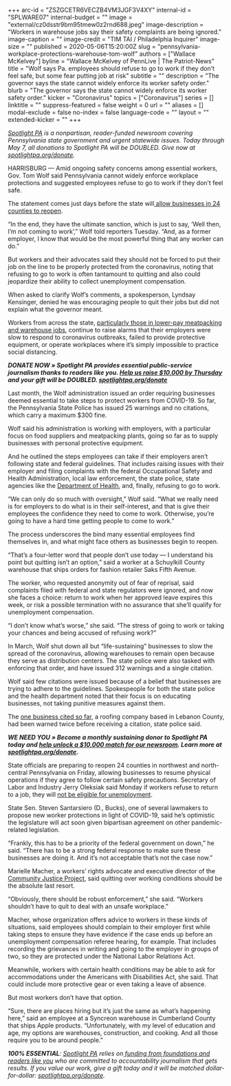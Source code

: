 +++
arc-id = "ZSZGCETR6VECZB4VM3JGF3V4XY"
internal-id = "SPLWARE07"
internal-budget = ""
image = "external/cz0dsstr9bm95tmew0z2rnd688.jpeg"
image-description = "Workers in warehouse jobs say their safety complaints are being ignored."
image-caption = ""
image-credit = "TIM TAI / Philadelphia Inquirer"
image-size = ""
published = 2020-05-06T15:20:00Z
slug = "pennsylvania-workplace-protections-warehouse-tom-wolf"
authors = ["Wallace McKelvey"]
byline = "Wallace McKelvey of PennLive | The Patriot-News"
title = "Wolf says Pa. employees should refuse to go to work if they don’t feel safe, but some fear putting job at risk"
subtitle = ""
description = "The governor says the state cannot widely enforce its worker safety order."
blurb = "The governor says the state cannot widely enforce its worker safety order."
kicker = "Coronavirus"
topics = ["Coronavirus"]
series = []
linktitle = ""
suppress-featured = false
weight = 0
url = ""
aliases = []
modal-exclude = false
no-index = false
language-code = ""
layout = ""
extended-kicker = ""
+++

<a href="https://www.spotlightpa.org/"><i>Spotlight PA</i></a><i> is a nonpartisan, reader-funded newsroom covering Pennsylvania state government and urgent statewide issues. Today through May 7, all donations to Spotlight PA will be DOUBLED. Give now at </i><a href="http://spotlightpa.org/donate" target=_blank><i>spotlightpa.org/donate</i></a><i>.</i>

HARRISBURG — Amid ongoing safety concerns among essential workers, Gov. Tom Wolf said Pennsylvania cannot widely enforce workplace protections and suggested employees refuse to go to work if they don’t feel safe.

The statement comes just days before the state will<a href="https://www.spotlightpa.org/news/2020/05/pennsylvania-counties-reopen-full-list-may-8/" target=_blank> allow businesses in 24 counties to reopen</a>.

“In the end, they have the ultimate sanction, which is just to say, ‘Well then, I’m not coming to work’,” Wolf told reporters Tuesday. “And, as a former employer, I know that would be the most powerful thing that any worker can do.”

But workers and their advocates said they should not be forced to put their job on the line to be properly protected from the coronavirus, noting that refusing to go to work is often tantamount to quitting and also could jeopardize their ability to collect unemployment compensation.

When asked to clarify Wolf’s comments, a spokesperson, Lyndsay Kensinger, denied he was encouraging people to quit their jobs but did not explain what the governor meant.

Workers from across the state, <a href="https://www.spotlightpa.org/news/2020/05/pennsylvania-amazon-warehouse-safety-covid-enforcement/" target=_blank>particularly those in lower-pay meatpacking and warehouse jobs</a>, continue to raise alarms that their employers were slow to respond to coronavirus outbreaks, failed to provide protective equipment, or operate workplaces where it’s simply impossible to practice social distancing.

<i><b>DONATE NOW » Spotlight PA provides essential public-service journalism thanks to readers like you. </b></i><a href="https://www.spotlightpa.org/donate" target=_blank><i><b>Help us raise $10,000 by Thursday</b></i></a><i><b> and your gift will be DOUBLED. </b></i><a href="http://spotlightpa.org/donate" target=_blank><i><b>spotlightpa.org/donate</b></i></a>

Last month, the Wolf administration issued an order requiring businesses deemed essential to take steps to protect workers from COVID-19. So far, the Pennsylvania State Police has issued 25 warnings and no citations, which carry a maximum $300 fine.

Wolf said his administration is working with employers, with a particular focus on food suppliers and meatpacking plants, going so far as to supply businesses with personal protective equipment.

And he outlined the steps employees can take if their employers aren’t following state and federal guidelines. That includes raising issues with their employer and filing complaints with the federal Occupational Safety and Health Administration, local law enforcement, the state police, state agencies like the <a href data-gone="https://expressforms.pa.gov/apps/pa/doh/COVID-19-Complaint">Department of Health</a>, and, finally, refusing to go to work.

“We can only do so much with oversight,” Wolf said. “What we really need is for employers to do what is in their self-interest, and that is give their employees the confidence they need to come to work. Otherwise, you’re going to have a hard time getting people to come to work.”

The process underscores the bind many essential employees find themselves in, and what might face others as businesses begin to reopen.

<script src="https://www.spotlightpa.org/embed.js" async></script><div data-spl-embed-version="1" data-spl-src="https://www.spotlightpa.org/embeds/donate/?teaser_text=Spotlight%20PA%20provides%20essential%20public-service%20journalism%20thanks%20to%20readers%20like%20you.%20Help%20us%20raise%20%2410%2C000%20by%20Thursday%20and%20%3Cb%3Eyour%20gift%20will%20be%20DOUBLED.%20%3C%2Fb%3E&cta_text=Donate%20today"></div>

“That’s a four-letter word that people don’t use today — I understand his point but quitting isn’t an option,” said a worker at a Schuylkill County warehouse that ships orders for fashion retailer Saks Fifth Avenue.

The worker, who requested anonymity out of fear of reprisal, said complaints filed with federal and state regulators were ignored, and now she faces a choice: return to work when her approved leave expires this week, or risk a possible termination with no assurance that she’ll qualify for unemployment compensation.

“I don’t know what’s worse,” she said. “The stress of going to work or taking your chances and being accused of refusing work?”

In March, Wolf shut down all but “life-sustaining” businesses to slow the spread of the coronavirus, allowing warehouses to remain open because they serve as distribution centers. The state police were also tasked with enforcing that order, and have issued 312 warnings and a single citation.

Wolf said few citations were issued because of a belief that businesses are trying to adhere to the guidelines. Spokespeople for both the state police and the health department noted that their focus is on educating businesses, not taking punitive measures against them.

The <a href="https://www.pennlive.com/news/2020/04/state-police-issue-first-citation-for-violating-coronavirus-non-essential-business-order.html">one business cited so far</a>, a roofing company based in Lebanon County, had been warned twice before receiving a citation, state police said.

<i><b>WE NEED YOU » Become a monthly sustaining donor to Spotlight PA today and </b></i><a href="https://www.spotlightpa.org/donate" target=_blank><i><b>help unlock a $10,000 match for our newsroom</b></i></a><i><b>. Learn more at </b></i><a href="http://spotlightpa.org/donate" target=_blank><i><b>spotlightpa.org/donate</b></i></a><i><b>. </b></i>

State officials are preparing to reopen 24 counties in northwest and north-central Pennsylvania on Friday, allowing businesses to resume physical operations if they agree to follow certain safety precautions. Secretary of Labor and Industry Jerry Oleksiak said Monday if workers refuse to return to a job, they will <a href="https://www.ncnewsonline.com/news/local_news/state-workers-cant-collect-unemployment-if-they-refuse-to-work/article_5f20e48c-f3e0-57f2-b55c-493f7c36203c.html">not be eligible for unemployment</a>.

State Sen. Steven Santarsiero (D., Bucks), one of several lawmakers to propose new worker protections in light of COVID-19, said he’s optimistic the legislature will act soon given bipartisan agreement on other pandemic-related legislation.

“Frankly, this has to be a priority of the federal government on down,” he said. “There has to be a strong federal response to make sure these businesses are doing it. And it’s not acceptable that’s not the case now.”

Marielle Macher, a workers’ rights advocate and executive director of the <a href="https://www.communityjusticeproject.org/">Community Justice Project</a>, said quitting over working conditions should be the absolute last resort.

“Obviously, there should be robust enforcement,” she said. “Workers shouldn’t have to quit to deal with an unsafe workplace.”

Macher, whose organization offers advice to workers in these kinds of situations, said employees should complain to their employer first while taking steps to ensure they have evidence if the case ends up before an unemployment compensation referee hearing, for example. That includes recording the grievances in writing and going to the employer in groups of two, so they are protected under the National Labor Relations Act.

Meanwhile, workers with certain health conditions may be able to ask for accommodations under the Americans with Disabilities Act, she said. That could include more protective gear or even taking a leave of absence.

But most workers don’t have that option.

“Sure, there are places hiring but it’s just the same as what’s happening here,” said an employee at a Syncreon warehouse in Cumberland County that ships Apple products. “Unfortunately, with my level of education and age, my options are warehouses, construction, and cooking. And all those require you to be around people.”

<i><b>100% ESSENTIAL</b></i><i>: </i><a href="https://www.spotlightpa.org/"><i>Spotlight PA</i></a><i> relies on</i><a href="https://www.spotlightpa.org/support"><i> funding from foundations and readers like you</i></a><i> who are committed to accountability journalism that gets results. If you value our work, give a gift today and it will be matched dollar-for-dollar: </i><a href="https://www.spotlightpa.org/donate"><i>spotlightpa.org/donate</i></a><i>.</i>
